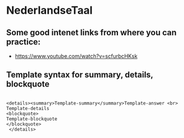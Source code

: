 # NederlandseTaal
## Some good intenet links from where you can practice: 

- https://www.youtube.com/watch?v=scfurbcHKsk

## Template syntax for summary, details, blockquote 

```

<details><summary>Template-summary</summary>Template-answer <br>
Template-details
<blockquote>
Template-blockquote
</blockquote>
 </details>

```
